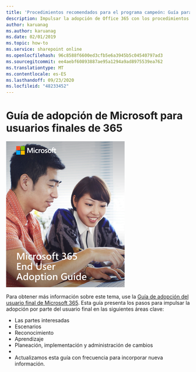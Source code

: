 ```yaml
---
title: 'Procedimientos recomendados para el programa campeón: Guía para la adopción de usuarios finales de Microsoft 365'
description: Impulsar la adopción de Office 365 con los procedimientos recomendados del programa campeón
author: karuanag
ms.author: karuanag
ms.date: 02/01/2019
ms.topic: how-to
ms.service: sharepoint online
ms.openlocfilehash: 96c8588f6600ed3cfb5e6a3945b5c04540797ad3
ms.sourcegitcommit: ee4aebf60893887ae95a1294a9ad8975539ea762
ms.translationtype: MT
ms.contentlocale: es-ES
ms.lasthandoff: 09/23/2020
ms.locfileid: "48233452"
---
```

# <a name="microsoft-365-end-user-adoption-guide"></a>Guía de adopción de Microsoft para usuarios finales de 365

![Guía de adopción de Microsoft 365](media/m365euguide.png)

Para obtener más información sobre este tema, use la [Guía de adopción del usuario final de Microsoft 365](https://aka.ms/adoptionguide). Esta guía presenta los pasos para impulsar la adopción por parte del usuario final en las siguientes áreas clave:

- Las partes interesadas
- Escenarios
- Reconocimiento
- Aprendizaje 
- Planeación, implementación y administración de cambios
- 
- Actualizamos esta guía con frecuencia para incorporar nueva información.